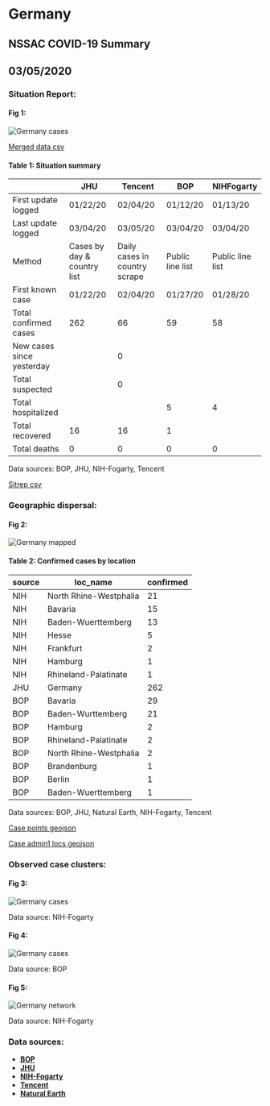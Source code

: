 # Germany
## NSSAC COVID-19 Summary
## 03/05/2020



### Situation Report:
#### Fig 1:
![Germany cases](../merged_histories/Germany_merged_histories.png)

[Merged data csv](https://github.com/SchlittDataSci/SchlittDataSci.github.io/blob/master/data/tables/Germany_merged_daily.csv)

#### Table 1: Situation summary


|                           | JHU                         | Tencent                       | BOP              | NIHFogarty       |
|---------------------------|-----------------------------|-------------------------------|------------------|------------------|
| First update logged       | 01/22/20                    | 02/04/20                      | 01/12/20         | 01/13/20         |
| Last update logged        | 03/04/20                    | 03/05/20                      | 03/04/20         | 03/04/20         |
| Method                    | Cases by day & country list | Daily cases in country scrape | Public line list | Public line list |
| First known case          | 01/22/20                    | 02/04/20                      | 01/27/20         | 01/28/20         |
| Total confirmed cases     | 262                         | 66                            | 59               | 58               |
| New cases since yesterday |                             | 0                             |                  |                  |
| Total suspected           |                             | 0                             |                  |                  |
| Total hospitalized        |                             |                               | 5                | 4                |
| Total recovered           | 16                          | 16                            | 1                |                  |
| Total deaths              | 0                           | 0                             | 0                | 0                |

Data sources: BOP, JHU, NIH-Fogarty, Tencent


[Sitrep csv](https://github.com/SchlittDataSci/SchlittDataSci.github.io/blob/master/data/tables/Germany_sitrep.csv)

### Geographic dispersal:
#### Fig 2:
![Germany mapped](../case_locs/Germany_case_locs.png)

#### Table 2: Confirmed cases by location


| source   | loc_name               |   confirmed |
|----------|------------------------|-------------|
| NIH      | North Rhine-Westphalia |          21 |
| NIH      | Bavaria                |          15 |
| NIH      | Baden-Wuerttemberg     |          13 |
| NIH      | Hesse                  |           5 |
| NIH      | Frankfurt              |           2 |
| NIH      | Hamburg                |           1 |
| NIH      | Rhineland-Palatinate   |           1 |
| JHU      | Germany                |         262 |
| BOP      | Bavaria                |          29 |
| BOP      | Baden-Wurttemberg      |          21 |
| BOP      | Hamburg                |           2 |
| BOP      | Rhineland-Palatinate   |           2 |
| BOP      | North Rhine-Westphalia |           2 |
| BOP      | Brandenburg            |           1 |
| BOP      | Berlin                 |           1 |
| BOP      | Baden-Wuerttemberg     |           1 |

Data sources: BOP, JHU, Natural Earth, NIH-Fogarty, Tencent


[Case points geojson](https://github.com/SchlittDataSci/SchlittDataSci.github.io/blob/master/data/shapes/Germany_case_locs.geojson)

[Case admin1 locs geojson](https://github.com/SchlittDataSci/SchlittDataSci.github.io/blob/master/data/shapes/Germany_admin1_locs.geojson)

### Observed case clusters:
#### Fig 3:
![Germany cases](../cluster_analysis/Germany_imported_cases_NIHFogarty.png)



Data source: NIH-Fogarty


#### Fig 4:
![Germany cases](../cluster_analysis/Germany_imported_cases_BOP.png)



Data source: BOP


#### Fig 5:
![Germany network](../autochthonous_networks/Germany_network.png)



Data source: NIH-Fogarty


### Data sources:
* **[BOP](https://github.com/beoutbreakprepared/nCoV2019)**
* **[JHU](https://github.com/CSSEGISandData/COVID-19)** 
* **[NIH-Fogarty](https://docs.google.com/spreadsheets/d/1jS24DjSPVWa4iuxuD4OAXrE3QeI8c9BC1hSlqr-NMiU/edit#gid=1187587451)** 
* **[Tencent](https://news.qq.com/zt2020/page/feiyan.htm)**
* **[Natural Earth](https://www.naturalearthdata.com/forums/forum/natural-earth-map-data/cultural-vectors/admin-1-states-provinces-and-their-boundaries/)**

<!-- Global site tag (gtag.js) - Google Analytics -->
<script async src="https://www.googletagmanager.com/gtag/js?id=UA-158816269-1"></script>
<script>
  window.dataLayer = window.dataLayer || [];
  function gtag(){dataLayer.push(arguments);}
  gtag('js', new Date());

  gtag('config', 'UA-158816269-1');
</script>